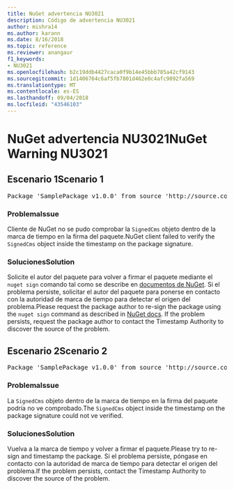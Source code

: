 ```yaml
---
title: NuGet advertencia NU3021
description: Código de advertencia NU3021
author: mishra14
ms.author: karann
ms.date: 8/16/2018
ms.topic: reference
ms.reviewer: anangaur
f1_keywords:
- NU3021
ms.openlocfilehash: b2c19ddb4427caca0f9b14e45bbb785a42cf9143
ms.sourcegitcommit: 1d1406764c6af5fb7801d462e0c4afc9092fa569
ms.translationtype: MT
ms.contentlocale: es-ES
ms.lasthandoff: 09/04/2018
ms.locfileid: "43546103"
---
```

# <a name="nuget-warning-nu3021"></a><span data-ttu-id="03e49-103">NuGet advertencia NU3021</span><span class="sxs-lookup"><span data-stu-id="03e49-103">NuGet Warning NU3021</span></span>

## <a name="scenario-1"></a><span data-ttu-id="03e49-104">Escenario 1</span><span class="sxs-lookup"><span data-stu-id="03e49-104">Scenario 1</span></span>

<pre>Package 'SamplePackage v1.0.0' from source 'http://source.com/index.json': The primary signature's timestamp signature validation failed.</pre>

### <a name="issue"></a><span data-ttu-id="03e49-105">Problema</span><span class="sxs-lookup"><span data-stu-id="03e49-105">Issue</span></span>

<span data-ttu-id="03e49-106">Cliente de NuGet no se pudo comprobar la `SignedCms` objeto dentro de la marca de tiempo en la firma del paquete.</span><span class="sxs-lookup"><span data-stu-id="03e49-106">NuGet client failed to verify the `SignedCms` object inside the timestamp on the package signature.</span></span>


### <a name="solution"></a><span data-ttu-id="03e49-107">Soluciones</span><span class="sxs-lookup"><span data-stu-id="03e49-107">Solution</span></span>

<span data-ttu-id="03e49-108">Solicite el autor del paquete para volver a firmar el paquete mediante el `nuget sign` comando tal como se describe en [documentos de NuGet](https://docs.microsoft.com/en-us/nuget/create-packages/sign-a-package). Si el problema persiste, solicitar el autor del paquete para ponerse en contacto con la autoridad de marca de tiempo para detectar el origen del problema.</span><span class="sxs-lookup"><span data-stu-id="03e49-108">Please request the package author to re-sign the package using the `nuget sign` command as described in [NuGet docs](https://docs.microsoft.com/en-us/nuget/create-packages/sign-a-package). If the problem persists, request the package author to contact the Timestamp Authority to discover the source of the problem.</span></span>



## <a name="scenario-2"></a><span data-ttu-id="03e49-109">Escenario 2</span><span class="sxs-lookup"><span data-stu-id="03e49-109">Scenario 2</span></span>

<pre>Package 'SamplePackage v1.0.0' from source 'http://source.com/index.json': The timestamp signature validation failed.</pre>

### <a name="issue"></a><span data-ttu-id="03e49-110">Problema</span><span class="sxs-lookup"><span data-stu-id="03e49-110">Issue</span></span>

<span data-ttu-id="03e49-111">La `SignedCms` objeto dentro de la marca de tiempo en la firma del paquete podría no ve comprobado.</span><span class="sxs-lookup"><span data-stu-id="03e49-111">The `SignedCms` object inside the timestamp on the package signature could not ve verified.</span></span>


### <a name="solution"></a><span data-ttu-id="03e49-112">Soluciones</span><span class="sxs-lookup"><span data-stu-id="03e49-112">Solution</span></span>

<span data-ttu-id="03e49-113">Vuelva a la marca de tiempo y volver a firmar el paquete.</span><span class="sxs-lookup"><span data-stu-id="03e49-113">Please try to re-sign and timestamp the package.</span></span> <span data-ttu-id="03e49-114">Si el problema persiste, póngase en contacto con la autoridad de marca de tiempo para detectar el origen del problema.</span><span class="sxs-lookup"><span data-stu-id="03e49-114">If the problem persists, contact the Timestamp Authority to discover the source of the problem.</span></span>


